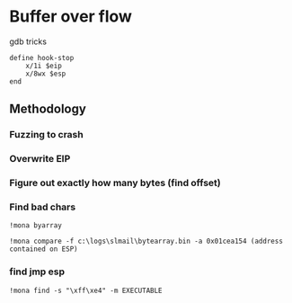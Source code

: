 # Buffer over flow

gdb tricks
```
define hook-stop
    x/1i $eip
    x/8wx $esp
end
```

## Methodology
### Fuzzing to crash
### Overwrite EIP
### Figure out exactly how many bytes (find offset)
### Find bad chars

```
!mona byarray
```
```
!mona compare -f c:\logs\slmail\bytearray.bin -a 0x01cea154 (address contained on ESP)
```

### find jmp esp
```
!mona find -s "\xff\xe4" -m EXECUTABLE
```